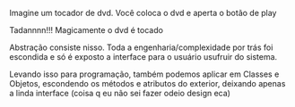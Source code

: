 Imagine um tocador de dvd. Você coloca o dvd e aperta o botão de play

Tadannnn!!! Magicamente o dvd é tocado

Abstração consiste nisso. Toda a engenharia/complexidade por trás foi escondida e só é exposto a interface para o usuário usufruir do sistema.

Levando isso para programação, também podemos aplicar em Classes e Objetos, escondendo os métodos e atributos do exterior, deixando apenas a linda interface (coisa q eu não sei fazer odeio design eca)